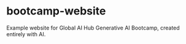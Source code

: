 # bootcamp-website
Example website for Global AI Hub Generative AI Bootcamp, created entirely with AI.
